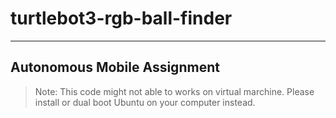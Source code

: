 # turtlebot3-rgb-ball-finder
-------------------------------
## Autonomous Mobile Assignment
> Note: This code might not able to works on virtual marchine. Please install or dual boot Ubuntu on your computer instead.
